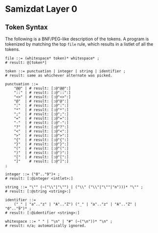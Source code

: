 Samizdat Layer 0
================

Token Syntax
------------

The following is a BNF/PEG-like description of the tokens. A program
is tokenized by matching the top `file` rule, which results in a
listlet of all the tokens.

```
file ::= (whitespace* token)* whitespace* ;
# result: @[token*]

token ::= punctuation | integer | string | identifier ;
# result: same as whichever alternate was picked.

punctuation ::=
    "@@" | # result: [:@"@@":]
    "::" | # result: [:@"::":]
    "<>" | # result: [:@"<>":]
    "@"  | # result: [:@"@":]
    ":"  | # result: [:@":":]
    "*"  | # result: [:@"*":]
    ";"  | # result: [:@";":]
    "="  | # result: [:@"=":]
    "-"  | # result: [:@"-":]
    "?"  | # result: [:@"?":]
    "<"  | # result: [:@"<":]
    ">"  | # result: [:@">":]
    "{"  | # result: [:@"{":]
    "}"  | # result: [:@"}":]
    "("  | # result: [:@"(":]
    ")"  | # result: [:@")":]
    "["  | # result: [:@"[":]
    "]"    # result: [:@"]":]
;

integer ::= ("0".."9")+ ;
# result: [:@integer <intlet>:]

string ::= "\"" (~("\\"|"\"") | ("\\" ("\\"|"\""|"n")))* "\"" ;
# result: [:@string <string>:]

identifier ::=
    ("_" | "a".."z" | "A".."Z") ("_" | "a".."z" | "A".."Z" | "0".."9")* ;
# result: [:@identifier <string>:]

whitespace ::= " " | "\n" | "#" (~("\n"))* "\n" ;
# result: n/a; automatically ignored.
```

